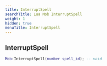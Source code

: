 ```yaml
---
title: InterruptSpell
searchTitle: Lua Mob InterruptSpell
weight: 1
hidden: true
menuTitle: InterruptSpell
---
```

## InterruptSpell
```lua
Mob:InterruptSpell(number spell_id); -- void
```